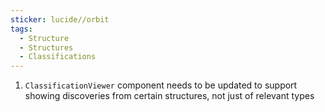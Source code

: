 ```yaml
---
sticker: lucide//orbit
tags:
  - Structure
  - Structures
  - Classifications
---
```

1. `ClassificationViewer` component needs to be updated to support showing discoveries from certain structures, not just of relevant types